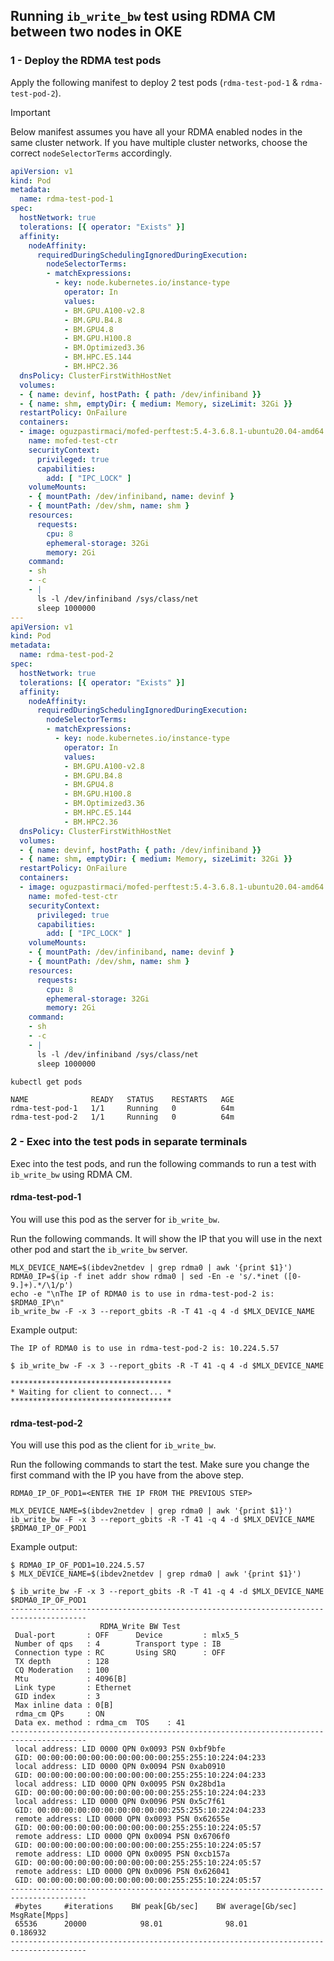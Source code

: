 ## Running `ib_write_bw` test using RDMA CM between two nodes in OKE
### 1 - Deploy the RDMA test pods
Apply the following manifest to deploy 2 test pods (`rdma-test-pod-1` & `rdma-test-pod-2`).

> [!IMPORTANT]  
> Below manifest assumes you have all your RDMA enabled nodes in the same cluster network. If you have multiple cluster networks, choose the correct `nodeSelectorTerms` accordingly.

```yaml
apiVersion: v1
kind: Pod
metadata:
  name: rdma-test-pod-1
spec:
  hostNetwork: true
  tolerations: [{ operator: "Exists" }]
  affinity:
    nodeAffinity:
      requiredDuringSchedulingIgnoredDuringExecution:
        nodeSelectorTerms:
        - matchExpressions:
          - key: node.kubernetes.io/instance-type
            operator: In
            values:
            - BM.GPU.A100-v2.8
            - BM.GPU.B4.8
            - BM.GPU4.8
            - BM.GPU.H100.8
            - BM.Optimized3.36
            - BM.HPC.E5.144
            - BM.HPC2.36
  dnsPolicy: ClusterFirstWithHostNet
  volumes:
  - { name: devinf, hostPath: { path: /dev/infiniband }}
  - { name: shm, emptyDir: { medium: Memory, sizeLimit: 32Gi }}
  restartPolicy: OnFailure
  containers:
  - image: oguzpastirmaci/mofed-perftest:5.4-3.6.8.1-ubuntu20.04-amd64
    name: mofed-test-ctr
    securityContext:
      privileged: true
      capabilities:
        add: [ "IPC_LOCK" ]
    volumeMounts:
    - { mountPath: /dev/infiniband, name: devinf }
    - { mountPath: /dev/shm, name: shm }
    resources:
      requests:
        cpu: 8
        ephemeral-storage: 32Gi
        memory: 2Gi
    command:
    - sh
    - -c
    - |
      ls -l /dev/infiniband /sys/class/net
      sleep 1000000
---
apiVersion: v1
kind: Pod
metadata:
  name: rdma-test-pod-2
spec:
  hostNetwork: true
  tolerations: [{ operator: "Exists" }]
  affinity:
    nodeAffinity:
      requiredDuringSchedulingIgnoredDuringExecution:
        nodeSelectorTerms:
        - matchExpressions:
          - key: node.kubernetes.io/instance-type
            operator: In
            values:
            - BM.GPU.A100-v2.8
            - BM.GPU.B4.8
            - BM.GPU4.8
            - BM.GPU.H100.8
            - BM.Optimized3.36
            - BM.HPC.E5.144
            - BM.HPC2.36
  dnsPolicy: ClusterFirstWithHostNet
  volumes:
  - { name: devinf, hostPath: { path: /dev/infiniband }}
  - { name: shm, emptyDir: { medium: Memory, sizeLimit: 32Gi }}
  restartPolicy: OnFailure
  containers:
  - image: oguzpastirmaci/mofed-perftest:5.4-3.6.8.1-ubuntu20.04-amd64
    name: mofed-test-ctr
    securityContext:
      privileged: true
      capabilities:
        add: [ "IPC_LOCK" ]
    volumeMounts:
    - { mountPath: /dev/infiniband, name: devinf }
    - { mountPath: /dev/shm, name: shm }
    resources:
      requests:
        cpu: 8
        ephemeral-storage: 32Gi
        memory: 2Gi
    command:
    - sh
    - -c
    - |
      ls -l /dev/infiniband /sys/class/net
      sleep 1000000
```

```
kubectl get pods

NAME              READY   STATUS    RESTARTS   AGE
rdma-test-pod-1   1/1     Running   0          64m
rdma-test-pod-2   1/1     Running   0          64m
```

### 2 - Exec into the test pods in separate terminals
Exec into the test pods, and run the following commands to run a test with `ib_write_bw` using RDMA CM.

#### rdma-test-pod-1 
You will use this pod as the server for `ib_write_bw`.

Run the following commands. It will show the IP that you will use in the next other pod and start the `ib_write_bw` server.

```
MLX_DEVICE_NAME=$(ibdev2netdev | grep rdma0 | awk '{print $1}')
RDMA0_IP=$(ip -f inet addr show rdma0 | sed -En -e 's/.*inet ([0-9.]+).*/\1/p')
echo -e "\nThe IP of RDMA0 is to use in rdma-test-pod-2 is: $RDMA0_IP\n"
ib_write_bw -F -x 3 --report_gbits -R -T 41 -q 4 -d $MLX_DEVICE_NAME
```
 
Example output:
```
The IP of RDMA0 is to use in rdma-test-pod-2 is: 10.224.5.57

$ ib_write_bw -F -x 3 --report_gbits -R -T 41 -q 4 -d $MLX_DEVICE_NAME

************************************
* Waiting for client to connect... *
************************************
```

#### rdma-test-pod-2
You will use this pod as the client for `ib_write_bw`.

Run the following commands to start the test. Make sure you change the first command with the IP you have from the above step.

```
RDMA0_IP_OF_POD1=<ENTER THE IP FROM THE PREVIOUS STEP>

MLX_DEVICE_NAME=$(ibdev2netdev | grep rdma0 | awk '{print $1}')
ib_write_bw -F -x 3 --report_gbits -R -T 41 -q 4 -d $MLX_DEVICE_NAME $RDMA0_IP_OF_POD1
```

Example output:
```
$ RDMA0_IP_OF_POD1=10.224.5.57
$ MLX_DEVICE_NAME=$(ibdev2netdev | grep rdma0 | awk '{print $1}')

$ ib_write_bw -F -x 3 --report_gbits -R -T 41 -q 4 -d $MLX_DEVICE_NAME $RDMA0_IP_OF_POD1
---------------------------------------------------------------------------------------
                    RDMA_Write BW Test
 Dual-port       : OFF		Device         : mlx5_5
 Number of qps   : 4		Transport type : IB
 Connection type : RC		Using SRQ      : OFF
 TX depth        : 128
 CQ Moderation   : 100
 Mtu             : 4096[B]
 Link type       : Ethernet
 GID index       : 3
 Max inline data : 0[B]
 rdma_cm QPs	 : ON
 Data ex. method : rdma_cm 	TOS    : 41
---------------------------------------------------------------------------------------
 local address: LID 0000 QPN 0x0093 PSN 0xbf9bfe
 GID: 00:00:00:00:00:00:00:00:00:00:255:255:10:224:04:233
 local address: LID 0000 QPN 0x0094 PSN 0xab0910
 GID: 00:00:00:00:00:00:00:00:00:00:255:255:10:224:04:233
 local address: LID 0000 QPN 0x0095 PSN 0x28bd1a
 GID: 00:00:00:00:00:00:00:00:00:00:255:255:10:224:04:233
 local address: LID 0000 QPN 0x0096 PSN 0x5c7f61
 GID: 00:00:00:00:00:00:00:00:00:00:255:255:10:224:04:233
 remote address: LID 0000 QPN 0x0093 PSN 0x62655e
 GID: 00:00:00:00:00:00:00:00:00:00:255:255:10:224:05:57
 remote address: LID 0000 QPN 0x0094 PSN 0x6706f0
 GID: 00:00:00:00:00:00:00:00:00:00:255:255:10:224:05:57
 remote address: LID 0000 QPN 0x0095 PSN 0xcb157a
 GID: 00:00:00:00:00:00:00:00:00:00:255:255:10:224:05:57
 remote address: LID 0000 QPN 0x0096 PSN 0x626041
 GID: 00:00:00:00:00:00:00:00:00:00:255:255:10:224:05:57
---------------------------------------------------------------------------------------
 #bytes     #iterations    BW peak[Gb/sec]    BW average[Gb/sec]   MsgRate[Mpps]
 65536      20000            98.01              98.01  		   0.186932
---------------------------------------------------------------------------------------
```

